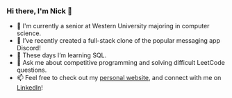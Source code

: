 ### Hi there, I'm Nick 👋

- 🏫 I'm currently a senior at Western University majoring in computer science.
- 🔭 I’ve recently created a full-stack clone of the popular messaging app Discord!
- 🌱 These days I’m learning SQL.
- 💬 Ask me about competitive programming and solving difficult LeetCode questions.
- 📫 Feel free to check out my [personal website](https://nicknemtcev.com), and connect with me on [LinkedIn](https://www.linkedin.com/in/nick-nemtcev/)!
